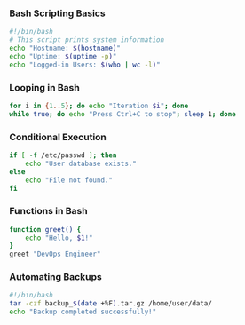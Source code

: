 ### Bash Scripting Basics
```bash
#!/bin/bash
# This script prints system information
echo "Hostname: $(hostname)"
echo "Uptime: $(uptime -p)"
echo "Logged-in Users: $(who | wc -l)"
```

### Looping in Bash
```bash
for i in {1..5}; do echo "Iteration $i"; done
while true; do echo "Press Ctrl+C to stop"; sleep 1; done
```

### Conditional Execution
```bash
if [ -f /etc/passwd ]; then
    echo "User database exists."
else
    echo "File not found."
fi
```

### Functions in Bash
```bash
function greet() {
    echo "Hello, $1!"
}
greet "DevOps Engineer"
```

### Automating Backups
```bash
#!/bin/bash
tar -czf backup_$(date +%F).tar.gz /home/user/data/
echo "Backup completed successfully!"
```